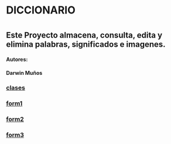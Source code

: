# DICCIONARIO <h1>
  ## Este Proyecto almacena, consulta, edita y elimina palabras, significados e imagenes.
  #### Autores:
  #### Darwin Muños
  ### [clases](https://github.com/collaguazoalex98/diccionario/tree/master/Diccionario)
  ### [form1](https://github.com/collaguazoalex98/diccionario/blob/master/Diccionario/Diccionario/Form1.vb)
  ### [form2](https://github.com/collaguazoalex98/diccionario/blob/master/Diccionario/Diccionario/Form2.vb)
  ### [form3](https://github.com/collaguazoalex98/diccionario/blob/master/Diccionario/Diccionario/Form3.vb)
 






  
